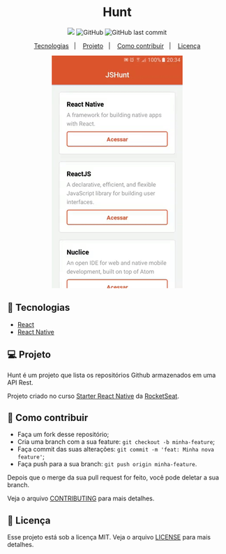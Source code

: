 <h1 align="center">Hunt</h1>

<p align="center">
<img src="https://img.shields.io/static/v1?label=PR&message=Welcome&color=success" />
<img alt="GitHub" src="https://img.shields.io/github/license/lincolnbrito/hunt?color=7159c1&logoColor=000000">
<img alt="GitHub last commit" src="https://img.shields.io/github/last-commit/lincolnbrito/hunt?color=7159c1">
</p>

<p align="center">
  <a href="#rocket-tecnologias">Tecnologias</a>&nbsp;&nbsp;&nbsp;|&nbsp;&nbsp;&nbsp;
  <a href="#computer-projeto">Projeto</a>&nbsp;&nbsp;&nbsp;|&nbsp;&nbsp;&nbsp;
  <a href="#construction-como-contribuir">Como contribuir</a>&nbsp;&nbsp;&nbsp;|&nbsp;&nbsp;&nbsp;
  <a href="#memo-licença">Licença</a>
</p>

<p align="center">
<img src="demo.gif">
</p>

## :rocket: Tecnologias

- [React](https://reactjs.org)
- [React Native](https://facebook.github.io/react-native/)

## :computer: Projeto

Hunt é um projeto que lista os repositórios Github armazenados em uma API Rest.

Projeto criado no curso [Starter React Native](https://rocketseat.com.br/starter/curso-gratuito-react-native) da [RocketSeat](https://rocketseat.com.br/).

## :construction: Como contribuir

- Faça um fork desse repositório;
- Cria uma branch com a sua feature: `git checkout -b minha-feature`;
- Faça commit das suas alterações: `git commit -m 'feat: Minha nova feature'`;
- Faça push para a sua branch: `git push origin minha-feature`.

Depois que o merge da sua pull request for feito, você pode deletar a sua branch.

Veja o arquivo [CONTRIBUTING](CONTRIBUTING.md) para mais detalhes.

## :memo: Licença

Esse projeto está sob a licença MIT. Veja o arquivo [LICENSE](LICENSE.md) para mais detalhes.
